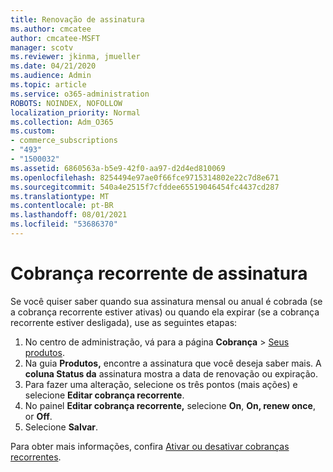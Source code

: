 ```yaml
---
title: Renovação de assinatura
ms.author: cmcatee
author: cmcatee-MSFT
manager: scotv
ms.reviewer: jkinma, jmueller
ms.date: 04/21/2020
ms.audience: Admin
ms.topic: article
ms.service: o365-administration
ROBOTS: NOINDEX, NOFOLLOW
localization_priority: Normal
ms.collection: Adm_O365
ms.custom:
- commerce_subscriptions
- "493"
- "1500032"
ms.assetid: 6860563a-b5e9-42f0-aa97-d2d4ed810069
ms.openlocfilehash: 8254494e97ae0f66fce9715314802e22c7d8e671
ms.sourcegitcommit: 540a4e2515f7cfddee65519046454fc4437cd287
ms.translationtype: MT
ms.contentlocale: pt-BR
ms.lasthandoff: 08/01/2021
ms.locfileid: "53686370"
---
```

# <a name="subscription-recurring-billing"></a>Cobrança recorrente de assinatura

Se você quiser saber quando sua assinatura mensal ou  anual é cobrada (se a cobrança recorrente  estiver ativas) ou quando ela expirar (se a cobrança recorrente estiver desligada), use as seguintes etapas:
  
1. No centro de administração, vá para a página **Cobrança** \> [Seus produtos](https://go.microsoft.com/fwlink/p/?linkid=842054).
2. Na guia **Produtos,** encontre a assinatura que você deseja saber mais. A **coluna Status da** assinatura mostra a data de renovação ou expiração.
3. Para fazer uma alteração, selecione os três pontos (mais ações) e selecione **Editar cobrança recorrente**.
4. No painel **Editar cobrança recorrente,** selecione **On**, **On, renew once**, or **Off**.
5. Selecione **Salvar**.

Para obter mais informações, confira [Ativar ou desativar cobranças recorrentes](/microsoft-365/commerce/subscriptions/renew-your-subscription).